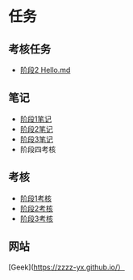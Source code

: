 # 任务
## 考核任务
* [阶段2 Hello.md](https://githubfast.com/Zzzz-yx/Tasks/blob/4e194bd7c322bb34fb2fed6416c7328f6f1e98b2/Hello.md)
## 笔记
* [阶段1笔记](https://githubfast.com/Zzzz-yx/Tasks/blob/b183977738d6f69562049b114407a841b363de2b/%E9%98%B6%E6%AE%B51%E7%AC%94%E8%AE%B0.md)
* [阶段2笔记](https://githubfast.com/Zzzz-yx/Tasks/blob/ad2aad131c15f4fe3ee8b50b4789d53e91707ad1/%E9%98%B6%E6%AE%B52%E7%AC%94%E8%AE%B0.md)
* [阶段3笔记](https://githubfast.com/Zzzz-yx/Tasks/blob/5b48ac080aa41a75925e5f778da91e6a1aabacaa/%E9%98%B6%E6%AE%B5%E4%B8%89%E8%80%83%E6%A0%B8/%E9%98%B6%E6%AE%B5%E4%B8%89%E7%AC%94%E8%AE%B0.md)
* 阶段四考核
## 考核
* [阶段1考核](https://githubfast.com/Zzzz-yx/Tasks/tree/62ae47fb4e113ebe74d94324e15a75d92ef9ff25/%E9%98%B6%E6%AE%B51%E8%80%83%E6%A0%B8)
* [阶段2考核](https://githubfast.com/Zzzz-yx/Tasks/tree/74f2d1e9cb38c8699c6b09e53ddef76095457639/%E9%98%B6%E6%AE%B52%E8%80%83%E6%A0%B8)
* [阶段3考核](https://githubfast.com/Zzzz-yx/Tasks/tree/953f6be06e4f59fd02460e2c1b3bfee57805e937/%E9%98%B6%E6%AE%B5%E4%B8%89%E8%80%83%E6%A0%B8)
## 网站
[Geek](https://zzzz-yx.github.io/）
